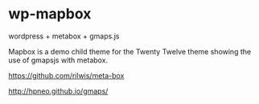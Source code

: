 wp-mapbox
=========

wordpress + metabox + gmaps.js

Mapbox is a demo child theme for the Twenty Twelve theme showing the use of gmapsjs with metabox.

https://github.com/rilwis/meta-box

http://hpneo.github.io/gmaps/
